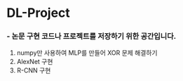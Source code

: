 # DL-Project

### - 논문 구현 코드나 프로젝트를 저장하기 위한 공간입니다.

1. numpy만 사용하여 MLP를 만들어 XOR 문제 해결하기
2. AlexNet 구현
3. R-CNN 구현
